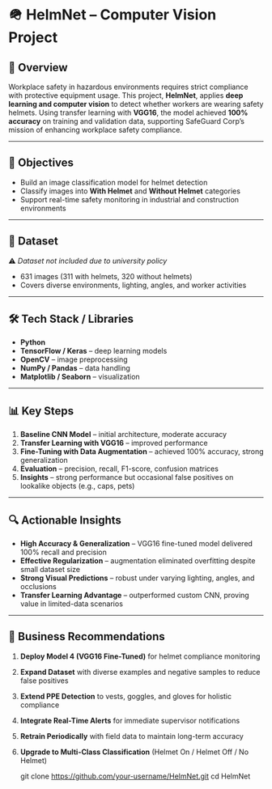 # 🪖 HelmNet – Computer Vision Project  

## 📌 Overview  
Workplace safety in hazardous environments requires strict compliance with protective equipment usage. This project, **HelmNet**, applies **deep learning and computer vision** to detect whether workers are wearing safety helmets. Using transfer learning with **VGG16**, the model achieved **100% accuracy** on training and validation data, supporting SafeGuard Corp’s mission of enhancing workplace safety compliance.  

---

## 🎯 Objectives  
- Build an image classification model for helmet detection  
- Classify images into **With Helmet** and **Without Helmet** categories  
- Support real-time safety monitoring in industrial and construction environments  

---

## 📂 Dataset  
⚠️ *Dataset not included due to university policy*  
- 631 images (311 with helmets, 320 without helmets)  
- Covers diverse environments, lighting, angles, and worker activities  

---

## 🛠️ Tech Stack / Libraries  
- **Python**  
- **TensorFlow / Keras** – deep learning models  
- **OpenCV** – image preprocessing  
- **NumPy / Pandas** – data handling  
- **Matplotlib / Seaborn** – visualization  

---

## 📊 Key Steps  
1. **Baseline CNN Model** – initial architecture, moderate accuracy  
2. **Transfer Learning with VGG16** – improved performance  
3. **Fine-Tuning with Data Augmentation** – achieved 100% accuracy, strong generalization  
4. **Evaluation** – precision, recall, F1-score, confusion matrices  
5. **Insights** – strong performance but occasional false positives on lookalike objects (e.g., caps, pets)  

---

## 🔍 Actionable Insights  
- **High Accuracy & Generalization** – VGG16 fine-tuned model delivered 100% recall and precision  
- **Effective Regularization** – augmentation eliminated overfitting despite small dataset size  
- **Strong Visual Predictions** – robust under varying lighting, angles, and occlusions  
- **Transfer Learning Advantage** – outperformed custom CNN, proving value in limited-data scenarios  

---

## 💼 Business Recommendations  
1. **Deploy Model 4 (VGG16 Fine-Tuned)** for helmet compliance monitoring  
2. **Expand Dataset** with diverse examples and negative samples to reduce false positives  
3. **Extend PPE Detection** to vests, goggles, and gloves for holistic compliance  
4. **Integrate Real-Time Alerts** for immediate supervisor notifications  
5. **Retrain Periodically** with field data to maintain long-term accuracy  
6. **Upgrade to Multi-Class Classification** (Helmet On / Helmet Off / No Helmet)  

   git clone https://github.com/your-username/HelmNet.git
   cd HelmNet
